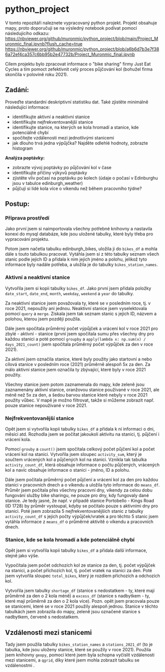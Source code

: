 # python_project

V tomto repozitáři naleznete vypracovaný python projekt. Projekt obsahuje mapy, proto doporučuji se na výsledný notebook podívat pomocí následujícího odkazu: 
https://nbviewer.org/github/muronmic/python_project/blob/main/Project_Muronmic_final.ipynb?flush_cache=true
https://nbviewer.org/github/muronmic/python_project/blob/a6b6d7b3e7f386a72ef4ca357c6bb95b2e47732b/Project_Muronmic_final.ipynb

Cílem projektu bylo zpracovat informace o "bike sharing" firmy Just Eat Cycles a tím pomoct zefektivnit celý proces půjčování kol (bohužel firma skončila v polovině roku 2021). 

## Zadání: 

Proveďte standardní deskriptivní statistiku dat. Také zjistěte minimálně následující informace:

* identifikujte aktivní a neaktivní stanice
* identifikujte nejfrekventovanější stanice
* identifikujte stanice, na kterých se kola hromadí a stanice, kde potenciálně chybí
* spočítejte vzdálenosti mezi jednotlivými stanicemi
* jak dlouho trvá jedna výpůjčka? Najděte odlehlé hodnoty, zobrazte histogram

**Analýza poptávky:**
* zobrazte vývoj poptávky po půjčování kol v čase
* identifikujte příčiny výkyvů poptávky
* zjistěte vliv počasí na poptávku po kolech (údaje o počasí v Edinburghu jsou v tabulce edinburgh_weather)
* půjčují si lidé kola více o víkendu než během pracovního týdne?


## Postup: 

### Příprava prostředí
Jako první jsem si naimportovala všechny potřebné knihovny a nastavila konexi do mysql databáze, kde jsou uložené tabulky, které byly třeba pro vypracování projektu. 

Potom jsem načetla tabulku edinburgh_bikes, uložila ji do `bikes_df` a mohla dále s touto tabulkou pracovat. Vytáhla jsem si z této tabulky seznam všech stanic podle jejich ID a přidala k nim jejich jméno a polohu, jelikož tyto informace byly nadále potřeba, a uložila je do tabulky `bikes_station_names`. 

### Aktivní a neaktivní stanice

Vytvořila jsem si kopii tabulky `bikes_df`. Jako první jsem přidala položky `date_start`, `date_end`, `month`, `weekday`, `weekend` a `year` do tabulky. 

Za neaktivní stanice jsem považovala ty, které se v posledním roce, tj. v roce 2021, nepoužily ani jednou. Neaktivní stanice jsem vyselektovala pomocí `query` a `merge`. Získala jsem tak seznam stanic s jejich ID, názvem a polohou, kterou jsem později použila. 

Dále jsem spočítala průměrný počet výpůjček a vrácení kol v roce 2021 pro zbylé - aktivní - stanice (první jsem spočítala sumu přes všechny dny pro každou stanici a poté pomocí `groupby` a  `apply(lambda x: np.sum(x) / days_2021_count)` jsem spočítala průměrný počet výpůjček za den v roce 2021). 

Za aktivní jsem označila stanice, které byly použity jako startovní a nebo cílová stanice v posledním roce (2021) průměrně alespoň 5x za den. Za málo aktivní stanice jsem označila ty zbývající, které byly v roce 2021 použity. 

Všechny stanice jsem potom zaznamenala do mapy, kde zeleně jsou zaznamenány aktivní stanice, oranžovou stanice používané v roce 2021, ale méně než 5x za den, a šedou barvou stanice které nebyly v roce 2021 použity vůbec. V mapě je možno filtrovat, takže si můžeme zobrazit např. pouze stanice nepoužívané v roce 2021.

### Nejfrekventovanější stanice

Opět jsem si vytvořila kopii tabulky `bikes_df` a přidala k ní informaci o dni, měsíci atd. Rozhodla jsem se počítat jakoukoli aktivitu na stanici, tj. půjčení i vrácení kola. 

Pomocí `grouby` a `count()` jsem spočítala celkový počet půjčení kol a počet vrácení kol na stanici. Vytvořila jsem sloupec `activity_sum`, který je součtem vrácených kol a půjčených kol na stanici. Vznikla tak tabulka `activity_count_df`, která obsahuje informace o počtu půjčených, vrácených kol a navíc obsahuje informace o stanici - jméno, ID a polohu. 

Dále jsem počítala průměrný počet půjčení a vrácení kol za den pro každou stanici v pracovních dnech a o víkendu a uložila tyto informace do `means_df`. Průměr jsem počítala přes všechny pracovní dny, víkendy za celou dobu fungování služby bike sharingu, ne pouze pro dny, kdy fungovaly dané stanice. Je tedy jasné, že např. v případě stanice Portobello - Kings Road (ID 1728) by průměr vystoupal, kdyby se počítalo pouze s aktivními dny pro stanici.
Poté jsem zobrazila 5 nejfrekventovanějších stanic z tabulky `activity_count_df` s jejich počty výpůjček/vratek a pro těchto 5 stanic jsem vytáhla informace z `means_df` o průměrné aktivitě o víkendu a pracovních dnech. 

### Stanice, kde se kola hromadí a kde potenciálně chybí

Opět jsem si vytvořila kopii tabulky `bikes_df` a přidala další informace, stejně jako výše. 

Vypočítala jsem počet odchozích kol ze stanice za den, tj. počet výpůjček na stanici, a počet příchozích kol, tj. počet vratek na stanici za den. 
Poté jsem vytvořila sloupec `total_bikes`, který je rozdíem příchozích a odchozích kol. 

Vytvořila jsem tabulky `shortage_df` (stanice s nedostatkem - ty, které mají průměrně za den o 2 kola méně)  a `excess_df` (stanice s nadbytkem - ty, které mají průměrně za den o 2 kola více). Pozn. opět jsem pracovala pouze se stanicemi, které se v roce 2021 použily alespoň jednou. Stanice v těchto tabulkách jsem zobrazila do mapy, zeleně jsou označené stanice s nadbytkem, červeně s nedostatkem. 


## Vzdálenosti mezi stanicemi

Tady jsem použila tabulky `bikes_station_names` a `stations_2021_df` (to je tabulka, kde jsou uloženy stanice, které se použily v roce 2021). Použila jsem knihovny `geopy`, pomocí které jsem byla schopna vyčíslit vzdálenosti mezi stanicemi, a `qgrid`, díky které jsem mohla zobrazit tabulku se vzdálenostmi . 




